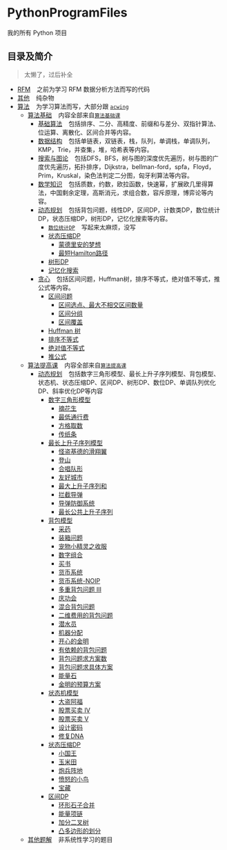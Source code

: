 # PythonProgramFiles

我的所有 Python 项目

## 目录及简介

> 太懒了，过后补全

- [RFM](RFM) &#x2002; 之前为学习 RFM 数据分析方法而写的代码
- [其他](其他)  &#x2002; 纯杂物
- [算法](算法) &#x2002; 为学习算法而写，大部分跟 [`acwing`](https://www.acwing.com/)
    - [算法基础](算法/Basic) &#x2002;
      内容全部来自[`算法基础课`](https://www.acwing.com/activity/content/11/)
        - [基础算法](算法/Basic/BasicAlgorithms) &#x2002; 包括排序、二分、高精度、前缀和与差分、双指针算法、位运算、离散化、区间合并等内容。
        - [数据结构](算法/Basic/DataStructure) &#x2002; 包括单链表，双链表，栈，队列，单调栈，单调队列，KMP，Trie，并查集，堆，哈希表等内容。
        - [搜索与图论](算法/Basic/SearchAndGraphTheory) &#x2002;
          包括DFS，BFS，树与图的深度优先遍历，树与图的广度优先遍历，拓扑排序，Dijkstra，bellman-ford，spfa，Floyd，Prim，Kruskal，染色法判定二分图，匈牙利算法等内容。
        - [数学知识](算法/Basic/MathematicalKnowledge) &#x2002;
          包括质数，约数，欧拉函数，快速幂，扩展欧几里得算法，中国剩余定理，高斯消元，求组合数，容斥原理，博弈论等内容。
        - [动态规划](算法/Basic/DynamicProgramming) &#x2002;
          包括背包问题，线性DP，区间DP，计数类DP，数位统计DP，状态压缩DP，树形DP，记忆化搜索等内容。
            - [`数位统计DP`](https://www.acwing.com/activity/content/problem/content/1009/) &#x2002; 写起来太麻烦，没写
            - [状态压缩DP](算法/Basic/DynamicProgramming/StateCompressedDP)
                - [蒙德里安的梦想](算法/Basic/DynamicProgramming/StateCompressedDP/MondrianDream.py)
                - [最短Hamilton路径](算法/Basic/DynamicProgramming/StateCompressedDP/ShortestHamiltonPath.py)
            - [树形DP](算法/Basic/DynamicProgramming/TreeDP.py)
            - [记忆化搜索](算法/Basic/DynamicProgramming/MemorySearch.py)
        - [贪心](算法/Basic/Greed) &#x2002; 包括区间问题，Huffman树，排序不等式，绝对值不等式，推公式等内容。
            - [区间问题](算法/Basic/Greed/IntervalProblem)
                - [区间选点、最大不相交区间数量](算法/Basic/Greed/IntervalProblem/IntervalSelection.py)
                - [区间分组](算法/Basic/Greed/IntervalProblem/IntervalGrouping.py)
                - [区间覆盖](算法/Basic/Greed/IntervalProblem/IntervalCoverage.py)
            - [Huffman 树](算法/Basic/Greed/HuffmanTree.py)
            - [排序不等式](算法/Basic/Greed/OrderingInequality.py)
            - [绝对值不等式](算法/Basic/Greed/AbsoluteValueInequality.py)
            - [推公式](算法/Basic/Greed/PushFormula.py)
    - [算法提高课](算法/Improve) &#x2002; 内容全部来自[`算法提高课`](https://www.acwing.com/activity/content/16/)
        - [动态规划](算法/Improve/DynamicProgramming) &#x2002;
          包括数字三角形模型、最长上升子序列模型、背包模型、状态机、状态压缩DP、区间DP、树形DP、数位DP、单调队列优化DP、斜率优化DP等内容
            - [数字三角形模型](算法/Improve/DynamicProgramming/DigitalTriangleModel)
                - [摘花生](算法/Improve/DynamicProgramming/DigitalTriangleModel/PickingPeanuts.py)
                - [最低通行费](算法/Improve/DynamicProgramming/DigitalTriangleModel/MinimumToll.py)
                - [方格取数](算法/Improve/DynamicProgramming/DigitalTriangleModel/SquareAccess.py)
                - [传纸条](算法/Improve/DynamicProgramming/DigitalTriangleModel/PassNote.py)
            - [最长上升子序列模型](算法/Improve/DynamicProgramming/LongestAscendingSubsequence)
                - [怪盗基德的滑翔翼](算法/Improve/DynamicProgramming/LongestAscendingSubsequence/HangGliding.py)
                - [登山](算法/Improve/DynamicProgramming/LongestAscendingSubsequence/Mountaineering.py)
                - [合唱队形](算法/Improve/DynamicProgramming/LongestAscendingSubsequence/ChorusFormation.py)
                - [友好城市](算法/Improve/DynamicProgramming/LongestAscendingSubsequence/SisterCity.py)
                - [最大上升子序列和](算法/Improve/DynamicProgramming/LongestAscendingSubsequence/ToSum.py)
                - [拦截导弹](算法/Improve/DynamicProgramming/LongestAscendingSubsequence/InterceptorMissile.py)
                - [导弹防御系统](算法/Improve/DynamicProgramming/LongestAscendingSubsequence/Mountaineering.py)
                - [最长公共上升子序列](算法/Improve/DynamicProgramming/LongestAscendingSubsequence/Common.py)
            - [背包模型](算法/Improve/DynamicProgramming/BackpackModel)
                - [采药](算法/Improve/DynamicProgramming/BackpackModel/CollectHerbs.py)
                - [装箱问题](算法/Improve/DynamicProgramming/BackpackModel/PackingProblem.py)
                - [宠物小精灵之收服](算法/Improve/DynamicProgramming/BackpackModel/PokemonConquer.py)
                - [数字组合](算法/Improve/DynamicProgramming/BackpackModel/NumberCombinations.py)
                - [买书](算法/Improve/DynamicProgramming/BackpackModel/BuyBooks.py)
                - [货币系统](算法/Improve/DynamicProgramming/BackpackModel/MonetarySystem.py)
                - [货币系统-NOIP](算法/Improve/DynamicProgramming/BackpackModel/MonetarySystemNOIP.py)
                - [多重背包问题 III](算法/Improve/DynamicProgramming/BackpackModel/MultipleKnapsackIII.py)
                - [庆功会](算法/Improve/DynamicProgramming/BackpackModel/VictoryMeeting.py)
                - [混合背包问题](算法/Improve/DynamicProgramming/BackpackModel/MixedKnapsack.py)
                - [二维费用的背包问题](算法/Improve/DynamicProgramming/BackpackModel/TwoDimensionalCost.py)
                - [潜水员](算法/Improve/DynamicProgramming/BackpackModel/Diver.py)
                - [机器分配](算法/Improve/DynamicProgramming/BackpackModel/MachineDistribution.py)
                - [开心的金明](算法/Improve/DynamicProgramming/BackpackModel/HappyJinMing.py)
                - [有依赖的背包问题](算法/Improve/DynamicProgramming/BackpackModel/Dependent.py)
                - [背包问题求方案数](算法/Improve/DynamicProgramming/BackpackModel/PlanNumber.py)
                - [背包问题求具体方案](算法/Improve/DynamicProgramming/BackpackModel/SpecificPlan.py)
                - [能量石](算法/Improve/DynamicProgramming/BackpackModel/EnergyStone.py)
                - [金明的预算方案](算法/Improve/DynamicProgramming/BackpackModel/BudgetPlan.py)
          - [状态机模型](算法/Improve/DynamicProgramming/StateMachineModel)
              - [大盗阿福](算法/Improve/DynamicProgramming/StateMachineModel/ThiefAlfred.py)
              - [股票买卖 IV](算法/Improve/DynamicProgramming/StateMachineModel/StockTradingIV.py)
              - [股票买卖 V](算法/Improve/DynamicProgramming/StateMachineModel/StockTradingV.py)
              - [设计密码](算法/Improve/DynamicProgramming/StateMachineModel/DesignPassword.py)
              - [修复DNA](算法/Improve/DynamicProgramming/StateMachineModel/RepairDNA.py)
          - [状态压缩DP](算法/Improve/DynamicProgramming/StateCompressionDP)
              - [小国王](算法/Improve/DynamicProgramming/StateCompressionDP/LittleKing.py)
              - [玉米田](算法/Improve/DynamicProgramming/StateCompressionDP/Cornfield.py)
              - [炮兵阵地](算法/Improve/DynamicProgramming/StateCompressionDP/ArtilleryEmplacement.py)
              - [愤怒的小鸟](算法/Improve/DynamicProgramming/StateCompressionDP/AngryBirds.py)
              - [宝藏](算法/Improve/DynamicProgramming/StateCompressionDP/PreciousDeposits.py)
          - [区间DP](算法/Improve/DynamicProgramming/IntervalDP)
              - [环形石子合并](算法/Improve/DynamicProgramming/IntervalDP/RingPebblesMerge.py)
              - [能量项链](算法/Improve/DynamicProgramming/IntervalDP/EnergyNecklace.py)
              - [加分二叉树](算法/Improve/DynamicProgramming/IntervalDP/BonusBinaryTree.py)
              - [凸多边形的划分](算法/Improve/DynamicProgramming/IntervalDP/ConvexPolygonsDivision.py)
    - [其他题解](算法/Other) &#x2002; 非系统性学习的题目